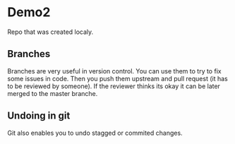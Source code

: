# Demo2

Repo that was created localy.

## Branches

Branches are very useful in version control. You can use them to try to fix some issues in code. Then you push them upstream and pull request (it has to be reviewed by someone). If the reviewer thinks its okay it can be later merged to the master branche.

## Undoing in git

Git also enables you to undo stagged or commited changes.